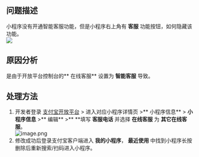 ## 问题描述
小程序没有开通智能客服功能，但是小程序右上角有 **客服** 功能按钮，如何隐藏该功能。<br />![](https://gw.alipayobjects.com/zos/sptworksff_prod/53c4f2e1-3f63-468e-8c3b-ca47023f488a.png#align=left&display=inline&height=263&margin=%5Bobject%20Object%5D&originHeight=263&originWidth=308&status=done&style=none&width=308)

## 原因分析
是由于开放平台控制台的** 在线客服** 设置为 **智能客服** 导致。

## 处理方法

1. 开发者登录 [支付宝开放平台](https://openhome.alipay.com/mini/dev/list) > 进入对应小程序详情页 >** 小程序信息** > **小程序信息** >** 编辑** >** **填写 **客服电话** 并选择 **在线客服** 为 **其它在线客服**。<br />![image.png](https://cdn.nlark.com/yuque/0/2022/png/179989/1670328606682-a28470bc-f074-4565-b550-ca17af66895a.png#align=left&display=inline&height=239&margin=%5Bobject%20Object%5D&name=image.png&originHeight=478&originWidth=942&size=32973&status=done&style=none&width=471)
2. 修改成功后登录支付宝客户端进入 **我的小程序**， **最近使用** 中找到小程序长按删除后重新搜索/扫码进入小程序。
